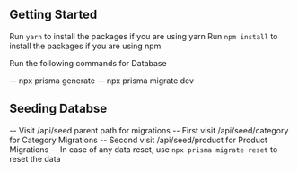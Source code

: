 ## Getting Started

Run `yarn` to install the packages if you are using yarn
Run `npm install` to install the packages if you are using npm

Run the following commands for Database

-- npx prisma generate
-- npx prisma migrate dev

## Seeding Databse

-- Visit /api/seed parent path for migrations
-- First visit /api/seed/category for Category Migrations
-- Second visit /api/seed/product for Product Migrations
-- In case of any data reset, use `npx prisma migrate reset` to reset the data
